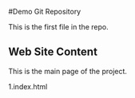 #Demo Git Repository

This is the first file in the repo.

## Web Site Content

This is the main page of the project.

1.index.html
